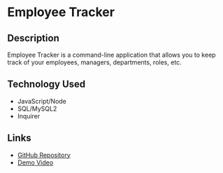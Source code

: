 # Employee Tracker
  
## Description
Employee Tracker is a command-line application that allows you to keep track of your employees, managers, departments, roles, etc. 

## Technology Used
- JavaScript/Node
- SQL/MySQL2  
- Inquirer

## Links
- [GitHub Repository](https://github.com/cactido/employee-tracker)  
- [Demo Video](https://drive.google.com/file/d/1nk2x7ssLECE_ABUXGEQfk8_KM-fsfCqV/view?usp=sharing)

